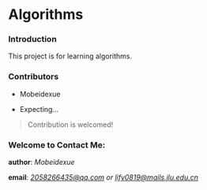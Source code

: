 # Algorithms
### Introduction

This project is for learning algorithms.

### Contributors

+ Mobeidexue

+ Expecting...

> Contribution is welcomed!

### Welcome to Contact Me:
**author**: *Mobeidexue*

**email**: *2058266435@qq.com or lify0819@mails.jlu.edu.cn*